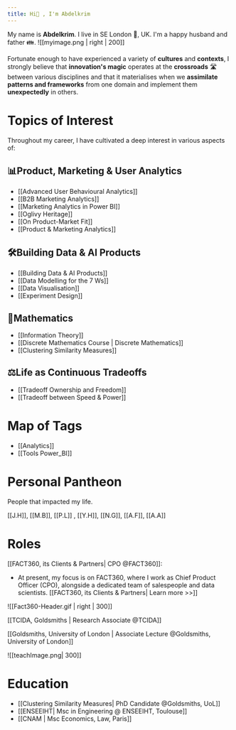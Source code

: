 ```yaml
---
title: Hi👋 , I'm Abdelkrim
---
```


My name is **Abdelkrim**. I live in SE London 🎡, UK. I'm a happy husband and father 👪.
![[myimage.png | right | 200]]


Fortunate enough to have experienced a variety of **cultures** and **contexts**, I strongly believe that **innovation's magic** operates at the **crossroads** 🛣️  between various disciplines and that it materialises when we **assimilate patterns and frameworks** from one domain and implement them **unexpectedly** in others. 



# Topics of Interest
Throughout my career, I have cultivated a deep interest in various aspects of:

## 📊Product, Marketing & User Analytics
- [[Advanced User Behavioural Analytics]]
- [[B2B Marketing Analytics]]
- [[Marketing Analytics in Power BI]]
- [[Oglivy Heritage]]
- [[On Product-Market Fit]]
- [[Product & Marketing Analytics]]

## 🛠️Building Data & AI Products

- [[Building Data & AI Products]]
- [[Data Modelling for the 7 Ws]]
- [[Data Visualisation]]
- [[Experiment Design]]

## 🧮Mathematics

- [[Information Theory]]
- [[Discrete Mathematics Course | Discrete Mathematics]]
- [[Clustering Similarity Measures]]


## ⚖︎Life as Continuous Tradeoffs

- [[Tradeoff Ownership and Freedom]]
- [[Tradeoff between Speed & Power]]



# Map of Tags

- [[Analytics]]
- [[Tools Power_BI]]

# Personal Pantheon

People that impacted my life. 

[[J.H]],  [[M.B]],  [[P.L]] , [[Y.H]], [[N.G]], [[A.F]], [[A.A]]



# Roles

[[FACT360, its Clients & Partners| CPO @FACT360]]:
- At present, my focus is on FACT360, where I work as Chief Product Officer (CPO), alongside a dedicated team of salespeople and data scientists. [[FACT360, its Clients & Partners| Learn more >>]]

![[Fact360-Header.gif | right | 300]]



[[TCIDA, Goldsmiths | Research Associate @TCIDA]]

[[Goldsmiths, University of London | Associate Lecture @Goldsmiths, University of London]]

![[teachImage.png| 300]]



# Education

- [[Clustering Similarity Measures| PhD Candidate @Goldsmiths, UoL]]
- [[ENSEEIHT| Msc in Engineering @ ENSEEIHT, Toulouse]]
- [[CNAM | Msc Economics, Law, Paris]]
